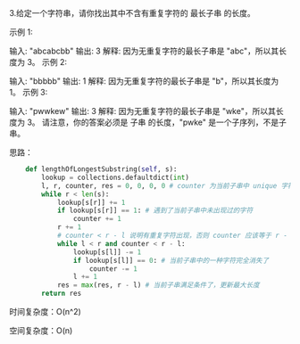 3.给定一个字符串，请你找出其中不含有重复字符的 最长子串 的长度。

示例 1:

输入: "abcabcbb"
输出: 3 
解释: 因为无重复字符的最长子串是 "abc"，所以其长度为 3。
示例 2:

输入: "bbbbb"
输出: 1
解释: 因为无重复字符的最长子串是 "b"，所以其长度为 1。
示例 3:

输入: "pwwkew"
输出: 3
解释: 因为无重复字符的最长子串是 "wke"，所以其长度为 3。
     请注意，你的答案必须是 子串 的长度，"pwke" 是一个子序列，不是子串。

思路：

```py
    def lengthOfLongestSubstring(self, s):
        lookup = collections.defaultdict(int)
        l, r, counter, res = 0, 0, 0, 0 # counter 为当前子串中 unique 字符的数量
        while r < len(s):
            lookup[s[r]] += 1
            if lookup[s[r]] == 1: # 遇到了当前子串中未出现过的字符
                counter += 1
            r += 1
            # counter < r - l 说明有重复字符出现，否则 counter 应该等于 r - l
            while l < r and counter < r - l:
                lookup[s[l]] -= 1
                if lookup[s[l]] == 0: # 当前子串中的一种字符完全消失了
                    counter -= 1
                l += 1
            res = max(res, r - l) # 当前子串满足条件了，更新最大长度
        return res
```
时间复杂度：O(n^2)

空间复杂度：O(n)
